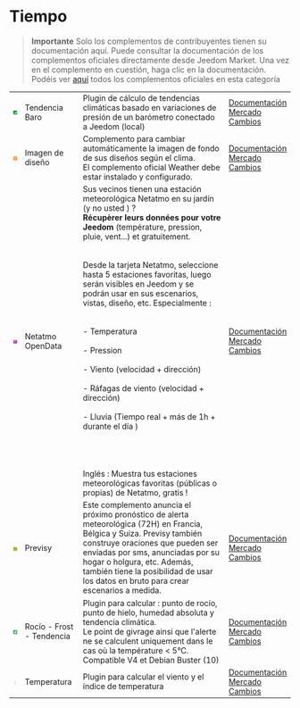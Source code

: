 
# Tiempo


>**Importante**
>Solo los complementos de contribuyentes tienen su documentación aquí. Puede consultar la documentación de los complementos oficiales directamente desde Jeedom Market. Una vez en el complemento en cuestión, haga clic en la documentación.
>Podéis ver [aquí](https://market.jeedom.com/index.php?v=d&p=market&type=plugin&categorie=weather) todos los complementos oficiales en esta categoría


| | | | |
|--- | --- | --- | ---|
|<img src="baro/baro_icon.png" class="pluginLogo" width="100" />|Tendencia Baro|Plugin de cálculo de tendencias climáticas basado en variaciones de presión de un barómetro conectado a Jeedom (local)|[Documentación](https://odolc.github.io/Baro/es_ES/)<br/>[Mercado](https://market.jeedom.com/index.php?v=d&p=market_display&id=2405)<br/>[Cambios](https://odolc.github.io/Baro/es_ES/changelog)|
|<img src="designImgSwitch/designImgSwitch_icon.png" class="pluginLogo" width="100" />|Imagen de diseño|Complemento para cambiar automáticamente la imagen de fondo de sus diseños según el clima.<br/>El complemento oficial Weather debe estar instalado y configurado.|[Documentación](https://mips2648.github.io/jeedom-plugins-docs/designImgSwitch/es_ES/)<br/>[Mercado](https://market.jeedom.com/index.php?v=d&p=market_display&id=3819)<br/>[Cambios](https://mips2648.github.io/jeedom-plugins-docs/designImgSwitch/es_ES/changelog)|
|<img src="netatmoPublicData/netatmoPublicData_icon.png" class="pluginLogo" width="100" />|Netatmo OpenData|Sus vecinos tienen una estación meteorológica Netatmo en su jardín (y no usted ) ? <br><strong>Récupèrer leurs données pour votre Jeedom</strong> (température, pression, pluie, vent...) et gratuitement. <br><br> <br/>Desde la tarjeta Netatmo, seleccione hasta 5 estaciones favoritas, luego serán visibles en Jeedom y se podrán usar en sus escenarios, vistas, diseño, etc.  Especialmente : <br/><br/><br>- Temperatura<br/><br>- Pression<br/><br>- Viento (velocidad + dirección)<br/><br>- Ráfagas de viento (velocidad + dirección)<br/><br>- Lluvia (Tiempo real + más de 1h + durante el día )  <br/><br/>  <br><br><br>Inglés : Muestra tus estaciones meteorológicas favoritas (públicas o propias) de Netatmo, gratis !|[Documentación](https://jim005.github.io/jeedom-netatmoPublicData/es_ES/)<br/>[Mercado](https://market.jeedom.com/index.php?v=d&p=market_display&id=4008)<br/>[Cambios](https://jim005.github.io/jeedom-netatmoPublicData/es_ES/changelog)|
|<img src="previsy/previsy_icon.png" class="pluginLogo" width="100" />|Previsy|Este complemento anuncia el próximo pronóstico de alerta meteorológica (72H) en Francia, Bélgica y Suiza. Previsy también construye oraciones que pueden ser enviadas por sms, anunciadas por su hogar o holgura, etc. Además, también tiene la posibilidad de usar los datos en bruto para crear escenarios a medida.|[Documentación](https://ynats.github.io/jeedom-plugin-previsy/es_ES/)<br/>[Mercado](https://market.jeedom.com/index.php?v=d&p=market_display&id=4016)<br/>[Cambios](https://ynats.github.io/jeedom-plugin-previsy/es_ES/changelog)|
|<img src="rosee/rosee_icon.png" class="pluginLogo" width="100" />|Rocío - Frost - Tendencia|Plugin para calcular : punto de rocío, punto de hielo, humedad absoluta y tendencia climática. <BR/>Le point de givrage ainsi que l'alerte ne se calculent uniquement dans le cas où la température < 5°C. <BR />Compatible V4 et Debian Buster (10)|[Documentación](https://jealg.github.io/documentation/plugin-rosee/es_ES/)<br/>[Mercado](https://market.jeedom.com/index.php?v=d&p=market_display&id=1653)<br/>[Cambios](https://jealg.github.io/documentation/plugin-rosee/es_ES/changelog)|
|<img src="temperature/temperature_icon.png" class="pluginLogo" width="100" />|Temperatura|Plugin para calcular el viento y el índice de temperatura|[Documentación](https://odolc.github.io/Temperature/es_ES/)<br/>[Mercado](https://market.jeedom.com/index.php?v=d&p=market_display&id=2778)<br/>[Cambios](https://odolc.github.io/Temperature/es_ES/changelog)|
